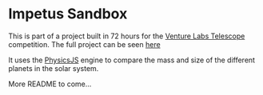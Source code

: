 # Impetus Sandbox
This is part of a project built in 72 hours for the [Venture Labs Telescope](http://labs.venturedept.com) competition. The full project can be seen [here](http://impetus.space)

It uses the [PhysicsJS](https://github.com/wellcaffeinated/PhysicsJS) engine to compare the mass and size of the different planets in the solar system.

More README to come...